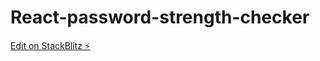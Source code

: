 # React-password-strength-checker

[Edit on StackBlitz ⚡️](https://stackblitz.com/edit/stackblitz-starters-hb8sk5)
